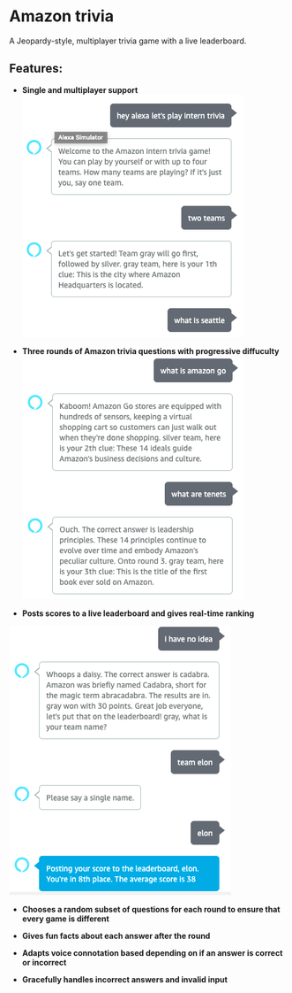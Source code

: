 # Amazon trivia

A Jeopardy-style, multiplayer trivia game with a live leaderboard.

## Features:
- **Single and multiplayer support**
![Alt text](images/start.png?raw=true "Title")
- **Three rounds of Amazon trivia questions with progressive diffuculty**
![Alt text](images/mid_round.png?raw=true "Title")

- **Posts scores to a live leaderboard and gives real-time ranking**

![Alt text](images/end.png?raw=true "Title")

- **Chooses a random subset of questions for each round to ensure that every game is different**

- **Gives fun facts about each answer after the round**

- **Adapts voice connotation based depending on if an answer is correct or incorrect**

- **Gracefully handles incorrect answers and invalid input**
